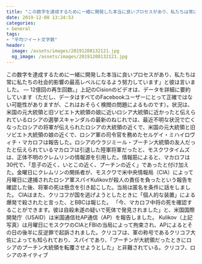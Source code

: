 ```yaml
---
title: "この数字を達成するために一緒に開発した本当に良いプロセスがあり、私たちは常に私たちの社会的影響の最高レベルになるよう努力しています」と彼は言いました。"
date: 2019-12-08 13:24:53
categories:
- General
tags:
- "平均ツイート文字数"
header:
  image: /assets/images/20191208132121.jpg
  og_image: /assets/images/20191208132121.jpg
---
```


この数字を達成するために一緒に開発した本当に良いプロセスがあり、私たちは常に私たちの社会的影響の最高レベルになるよう努力しています」と彼は言いました。 — 12億回の再生回数。」上記のCisionのビデオは、データを詳細に要約しています（ただし、データはすべてのFacebookユーザーにとって正確ではない可能性がありますが、これはおそらく検閲の問題によるものです）。状況は、米国の元大統領と旧ソビエト大統領の娘に近いロシア大統領に近かったと伝えられているロシアの選挙スキャンダルの最新のねじれでは、最近不明な状況で亡くなったロシアの将軍が伝えられたロシアの大統領の近くで、米国の元大統領と旧ソビエト大統領の娘の近くで、ロシア軍の司令官を務めたセルゲイ・ミハイロヴィチ・マカロフは報告した。ロシアのウラジミール・プーチン大統領の友人だったと伝えられているマカロフは引退した陸軍将軍だったと、モスクワタイムズは、正体不明のクレムリンの情報源を引用した。情報筋によると、マカロフは30代で、「息子の近く、いとこの近く、プーチンの近く」であったと付け加えた。金曜日にクレムリンの関係者が、モスクワで米中央情報局（CIA）によって月曜日に逮捕されたロシア軍スパイKulikovが殺人の責任を負ったという報告を確認した後、将軍の死は懸念を引き起こした。当局は匿名を条件に話をしました。 CIAはまた、クリコフが国を逃げようとしたときに「個人的な装置」による爆発で殺されたと言った、とBBCは報じた。 「今、マカロフ中将の死を確認することができます。彼は自殺未遂の疑いで死体で発見されました」と、米国国際開発庁（USAID）は米国通信社AP通信（AP）を報告しました。 Kulikov（上記写真）は月曜日にモスクワのCIAとFBIの当局によって拘束され、APによるとその日の後半に反逆罪で起訴されました。クリコフは、軍の称号であるクリコフ大佐によっても知られており、スパイであり、「プーチンが大統領だったときにロシアのプーチン大統領を転覆させようとした」と非難されている。クリコフ、ロシアのネイティブ
